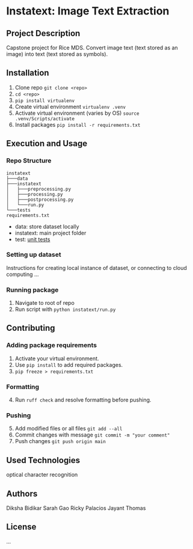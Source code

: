 # Instatext: Image Text Extraction

## Project Description
Capstone project for Rice MDS. Convert image text (text stored as an image) into text (text stored as symbols).

## Installation
1. Clone repo `git clone <repo>`
2. `cd <repo>`
3. `pip install virtualenv`
4. Create virtual environment `virtualenv .venv`
5. Activate virtual environment (varies by OS) `source .venv/Scripts/activate`
2. Install packages ```pip install -r requirements.txt```

## Execution and Usage
### Repo Structure
```
instatext
├───data
├───instatext
│   ├───preprocessing.py
│   ├───processing.py
│   ├───postprocessing.py
│   └───run.py
└───tests
requirements.txt
```
- data: store dataset locally
- instatext: main project folder
- test: [unit tests](https://realpython.com/python-testing/)

### Setting up dataset
Instructions for creating local instance of dataset, or connecting to cloud computing ...

### Running package
1. Navigate to root of repo
2. Run script with `python instatext/run.py`

## Contributing
### Adding package requirements
1. Activate your virtual environment.
2. Use `pip install` to add required packages.
3. `pip freeze > requirements.txt`

### Formatting
4. Run `ruff check` and resolve formatting before pushing.

### Pushing
5. Add modified files or all files `git add --all` 
6. Commit changes with message `git commit -m "your comment"`
7. Push changes `git push origin main`

## Used Technologies
optical character recognition

## Authors
Diksha Bidikar
Sarah Gao
Ricky Palacios
Jayant Thomas

## License
...